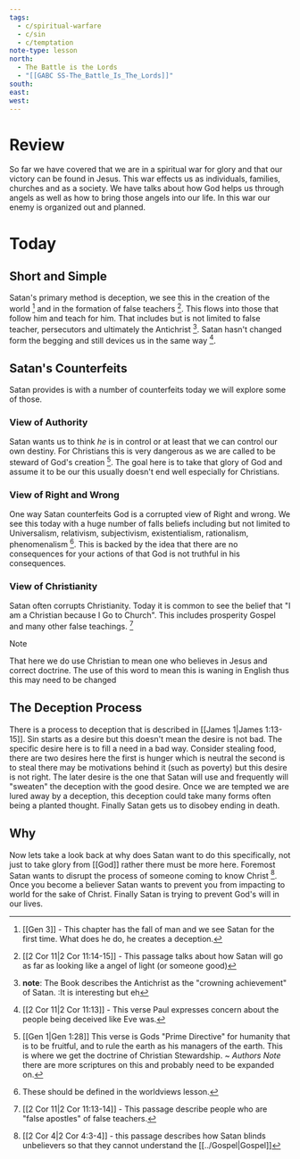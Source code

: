 ```yaml
---
tags:
  - c/spiritual-warfare
  - c/sin
  - c/temptation
note-type: lesson
north:
  - The Battle is the Lords
  - "[[GABC SS-The_Battle_Is_The_Lords]]"
south: 
east: 
west:
---
```

# Review
So far we have covered that we are in a spiritual war for glory and that our victory can be found in Jesus. This war  effects us as individuals, families, churches and as a society. We have talks about how God helps us through angels as well as how to bring those angels into our life. In this war our enemy is organized out and planned.

# Today
## Short and Simple
Satan's primary method is deception, we see this in the creation of the world [^b1a] and in the formation of false teachers [^b1b]. This flows into those that follow him and teach for him. That includes but is not limited to false teacher, persecutors and ultimately the Antichrist [^note1a]. Satan hasn't changed form the begging and still devices us in the same way [^b1c].


[^b1a]: [[Gen 3]] - This chapter has the fall of man and we see Satan for the first time. What does he do, he creates a deception.
[^b1b]: [[2 Cor 11|2 Cor 11:14-15]] - This passage talks about how Satan will go as far as looking like a angel of light (or someone good)
[^note1a]: **note**: The Book describes the Antichrist as the "crowning achievement" of Satan. :It is interesting but eh
[^b1c]: [[2 Cor 11|2 Cor 11:13]] - This verse Paul expresses concern about the people being deceived like Eve was.

## Satan's Counterfeits

Satan provides is with a number of counterfeits today we will explore some of those.

### View of Authority
Satan wants us to think *he* is in control or at least that we can control our own destiny. For Christians this is very dangerous as we are called to be steward of God's creation [^b2a1]. The goal here is to take that glory of God and assume it to be our this usually doesn't end well especially for Christians.

[^b2a1]: [[Gen 1|Gen 1:28]] This verse is Gods "Prime Directive" for humanity that is to be fruitful, and to rule the earth as his managers of the earth. This is where we get the doctrine of Christian Stewardship. ~ *Authors Note* there are more scriptures on this and probably need to be expanded on.

### View of Right and Wrong
One way Satan counterfeits God is a corrupted view of Right and wrong. We see this today with a huge number of falls beliefs including but not limited to Universalism, relativism, subjectivism, existentialism, rationalism, phenomenalism [^note2b2]. This is backed by the idea that there are no consequences for your actions of that God is not truthful in his consequences.

[^note2b2]: These should be defined in the worldviews lesson.

### View of Christianity
Satan often corrupts Christianity. Today it is common to see the belief that "I am a Christian because I Go to Church". This includes prosperity Gospel and many other false teachings. [^b2c1]

> [!NOTE]
> That here we do use Christian to mean one who believes in Jesus and correct doctrine. The use of this word to mean this is waning in English thus this may need to be changed

[^b2c1]: [[2 Cor 11|2 Cor 11:13-14]] - This passage describe  people who are "false apostles" of false teachers.

## The Deception Process

There is a process to deception that is described in [[James 1|James 1:13-15]]. Sin starts as a desire but this doesn't mean the desire is not bad. The specific desire here is to fill a need in a bad way. Consider stealing food, there are two desires here the first is hunger which is neutral the second is to steal there may be motivations behind it (such as poverty) but this desire is not right. The later desire is the one that Satan will use and frequently will "sweaten" the deception with the good desire. Once we are tempted we are lured away by a deception, this deception could take many forms often being a planted thought. Finally Satan gets us to disobey ending in death.

## Why
Now lets take a look back at why does Satan want to do this specifically, not just to take glory from [[God]] rather there must be more here. Foremost Satan wants to disrupt the process of someone coming to know Christ [^b41]. Once you become a believer Satan wants to prevent you from impacting to world for the sake of Christ. Finally Satan is trying to prevent God's will in our lives.

[^b41]: [[2 Cor 4|2 Cor 4:3-4]] - this passage describes how Satan blinds unbelievers so that they cannot understand the [[../Gospel|Gospel]]